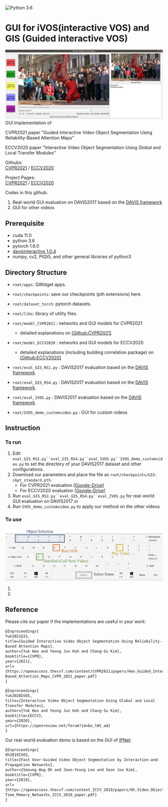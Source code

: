 ![Python 3.6](https://img.shields.io/badge/python-3.6-green.svg)
# GUI for iVOS(interactive VOS) and GIS (Guided interactive VOS)
![explain_qwerty](etc/png_demo.png)
GUI Implementation of 

CVPR2021 paper "Guided Interactive Video Object Segmentation Using Reliability-Based Attention Maps"

ECCV2020 paper "Interactive Video Object Segmentation Using Global and Local Transfer Modules"

Githubs:  
[CVPR2021](https://github.com/yuk6heo/GIS-RAmap) /
[ECCV2020](https://github.com/yuk6heo/IVOS-ATNet)

Project Pages:  
[CVPR2021](http://mcl.korea.ac.kr/yukheo_cvpr2021/) /
[ECCV2020](http://mcl.korea.ac.kr/yukheo_eccv2020/)

Codes in this github:

1. Real-world GUI evaluation on DAVIS2017 based on the [DAVIS framework](https://interactive.davischallenge.org/)
2. GUI for other videos

## Prerequisite
- cuda 11.0
- python 3.6
- pytorch 1.6.0
- [davisinteractive 1.0.4](https://github.com/albertomontesg/davis-interactive)
- numpy, cv2, PtQt5, and other general libraries of python3

## Directory Structure

 * `root/apps`: QWidget apps.

 * `root/checkpoints`: save our checkpoints (pth extensions) here.
 
 * `root/dataset_torch`: pytorch datasets.
 
 * `root/libs`: library of utility files.

 * `root/model_CVPR2021` : networks and GUI models for CVPR2021
     - detailed explanations on [[Github:CVPR2021]](https://github.com/yuk6heo/GIS-RAmap)
 * `root/model_ECCV2020` : networks and GUI models for ECCV2020
     - detailed explanations (including building correlation package) on [[Github:ECCV2020]](https://github.com/yuk6heo/IVOS-ATNet)
  
 * `root/eval_GIS_RS1.py` : DAVIS2017 evaluation based on the [DAVIS framework](https://interactive.davischallenge.org/).
 * `root/eval_GIS_RS4.py` : DAVIS2017 evaluation based on the [DAVIS framework](https://interactive.davischallenge.org/).
 * `root/eval_IVOS.py` : DAVIS2017 evaluation based on the [DAVIS framework](https://interactive.davischallenge.org/).
 * `root/IVOS_demo_customvideo.py` : GUI for custom videos
  
## Instruction

### To run
1. Edit `eval_GIS_RS1.py``eval_GIS_RS4.py``eval_IVOS.py``IVOS_demo_customvideo.py` to set the directory of your DAVIS2017 dataset and other configurations.
2. Download our parameters and place the file as `root/checkpoints/GIS-ckpt_standard.pth`.
    - For CVPR2021 evaluation [[Google-Drive]](https://drive.google.com/file/d/1dkgXJJ2gPYDtPE9yTtlP4Th0iNX5ZG6a/view?usp=sharing)
    - For ECCV2020 evaluation [[Google-Drive]](https://drive.google.com/file/d/1t1VO2zy3pLBXCWqme9h63Def86Y4ECIH/view?usp=sharing)
3. Run `eval_GIS_RS1.py``eval_GIS_RS4.py``eval_IVOS.py` for real-world GUI evaluation on DAVIS2017 or
4. Run `IVOS_demo_customvideo.py` to apply our method on the other videos

### To use
![explain_qwerty](etc/explain_qwerty.png)

1.
2.

## Reference

Please cite our paper if the implementations are useful in your work:
```
@Inproceedings{
Yuk2021GIS,
title={Guided Interactive Video Object Segmentation Using Reliability-Based Attention Maps},
author={Yuk Heo and Yeong Jun Koh and Chang-Su Kim},
booktitle={CVPR},
year={2021},
url={https://openaccess.thecvf.com/content/CVPR2021/papers/Heo_Guided_Interactive_Video_Object_Segmentation_Using_Reliability-Based_Attention_Maps_CVPR_2021_paper.pdf}
}
```

```
@Inproceedings{
Yuk2020IVOS,
title={Interactive Video Object Segmentation Using Global and Local Transfer Modules},
author={Yuk Heo and Yeong Jun Koh and Chang-Su Kim},
booktitle={ECCV},
year={2020},
url={https://openreview.net/forum?id=bo_lWt_aA}
}
```


Our real-world evaluation demo is based on the GUI of [IPNet](https://github.com/seoungwugoh/ivs-demo):
``` 
@Inproceedings{
Oh2019IVOS,
title={Fast User-Guided Video Object Segmentation by Interaction-and-Propagation Networks},
author={Seoung Wug Oh and Joon-Young Lee and Seon Joo Kim},
booktitle={CVPR},
year={2019},
url={https://openaccess.thecvf.com/content_ICCV_2019/papers/Oh_Video_Object_Segmentation_Using_Space-Time_Memory_Networks_ICCV_2019_paper.pdf}
}
```
